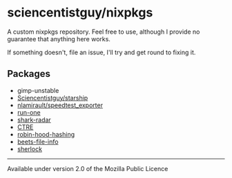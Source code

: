 # sciencentistguy/nixpkgs

A custom nixpkgs repository. Feel free to use, although I provide no guarantee that anything here works.

If something doesn't, file an issue, I'll try and get round to fixing it.

## Packages

- gimp-unstable
- [Sciencentistguy/starship](https://github.com/Sciencentistguy/starship)
- [nlamirault/speedtest_exporter](https://github.com/nlamirault/speedtest_exporter)
- [run-one](https://launchpad.net/ubuntu/+source/run-one/1.17-0ubuntu1)
- [shark-radar](https://git.lavender.software/charlotte/shark-radar/src/commit/da2d21ab3e287f535900f7494bdc33911e1d69a3)
- [CTRE](https://github.com/hanickadot/compile-time-regular-expressions)
- [robin-hood-hashing](https://github.com/martinus/robin-hood-hashing)
- [beets-file-info](https://github.com/Sciencentistguy/beets-file-info)
- [sherlock](https://github.com/sherlock-project/sherlock)

---

Available under version 2.0 of the Mozilla Public Licence


